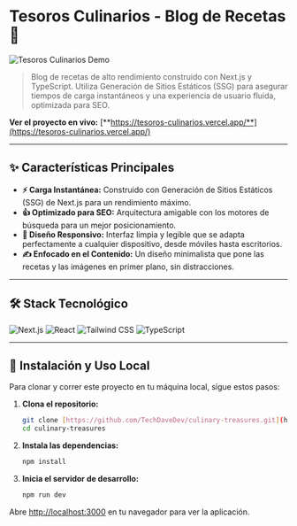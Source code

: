 # Tesoros Culinarios - Blog de Recetas 🥐

![Tesoros Culinarios Demo](./public/demo.gif)

> Blog de recetas de alto rendimiento construido con Next.js y TypeScript. Utiliza Generación de Sitios Estáticos (SSG) para asegurar tiempos de carga instantáneos y una experiencia de usuario fluida, optimizada para SEO.

**Ver el proyecto en vivo:** [**https://tesoros-culinarios.vercel.app/**](https://tesoros-culinarios.vercel.app/)

---

## ✨ Características Principales

* **⚡ Carga Instantánea:** Construido con Generación de Sitios Estáticos (SSG) de Next.js para un rendimiento máximo.
* **👍 Optimizado para SEO:** Arquitectura amigable con los motores de búsqueda para un mejor posicionamiento.
* **📱 Diseño Responsivo:** Interfaz limpia y legible que se adapta perfectamente a cualquier dispositivo, desde móviles hasta escritorios.
* **✍️ Enfocado en el Contenido:** Un diseño minimalista que pone las recetas y las imágenes en primer plano, sin distracciones.

---

## 🛠️ Stack Tecnológico

![Next.js](https://img.shields.io/badge/Next.js-000000?style=for-the-badge&logo=nextdotjs&logoColor=white)
![React](https://img.shields.io/badge/React-20232A?style=for-the-badge&logo=react&logoColor=61DAFB)
![Tailwind CSS](https://img.shields.io/badge/Tailwind_CSS-38B2AC?style=for-the-badge&logo=tailwind-css&logoColor=white)
![TypeScript](https://img.shields.io/badge/TypeScript-3178C6?style=for-the-badge&logo=typescript&logoColor=white)

---

## 🚀 Instalación y Uso Local

Para clonar y correr este proyecto en tu máquina local, sigue estos pasos:

1.  **Clona el repositorio:**
    ```bash
    git clone [https://github.com/TechDaveDev/culinary-treasures.git](https://github.com/TechDaveDev/culinary-treasures.git)
    cd culinary-treasures
    ```

2.  **Instala las dependencias:**
    ```bash
    npm install
    ```

3.  **Inicia el servidor de desarrollo:**
    ```bash
    npm run dev
    ```

Abre [http://localhost:3000](http://localhost:3000) en tu navegador para ver la aplicación.